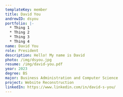 ```yaml
---
templateKey: member
title: David You
andrewID: dsyou
portfolio: |-
  * Thing 1
  * Thing 2
  * Thing 3
  * Thing 4
name: David You
role: President
description: Hello! My name is David
photo: /img/dsyou.jpg
resume: /img/david-you.pdf
year: 2023
degree: BS
major: Business Administration and Computer Science
project: Website Reconstruction
linkedIn: https://www.linkedin.com/in/david-s-you/
---
```

